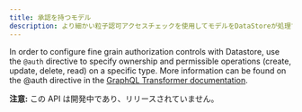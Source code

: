 ```yaml
---
title: 承認を持つモデル
description: より細かい粒子認可アクセスチェックを使用してモデルをDataStoreが処理する方法の詳細については、こちらをご覧ください。
---
```


In order to configure fine grain authorization controls with Datastore, use the `@auth` directive to specify ownership and permissible operations (create, update, delete, read) on a specific type. More information can be found on the @auth directive in the [GraphQL Transformer documentation](~/cli/graphql-transformer/auth.md).

<amplify-callout>

**注意:** この API は開発中であり、リリースされていません。

</amplify-callout>

<inline-fragment platform="ios" src="~/lib/datastore/fragments/ios/auth-model.md"></inline-fragment>
